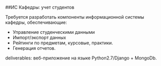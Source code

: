 ##ИС Кафедры: учет студентов

Требуется разработать компоненты информационной системы кафедры, обеспечивающие:

- Управление студенческими данными
- Импорт/экспорт данных
- Рейтинги по предметам, курсовые, практики.
- Генерация отчетов.

deliverables: веб-приложение на языке Python2.7/Django + MongoDb.
